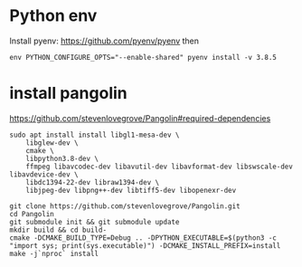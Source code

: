 # Python env
Install pyenv: https://github.com/pyenv/pyenv
then

```
env PYTHON_CONFIGURE_OPTS="--enable-shared" pyenv install -v 3.8.5
```

# install pangolin

https://github.com/stevenlovegrove/Pangolin#required-dependencies

```
sudo apt install install libgl1-mesa-dev \
    libglew-dev \
    cmake \
    libpython3.8-dev \
    ffmpeg libavcodec-dev libavutil-dev libavformat-dev libswscale-dev libavdevice-dev \
    libdc1394-22-dev libraw1394-dev \
    libjpeg-dev libpng++-dev libtiff5-dev libopenexr-dev

git clone https://github.com/stevenlovegrove/Pangolin.git
cd Pangolin
git submodule init && git submodule update
mkdir build && cd build-
cmake -DCMAKE_BUILD_TYPE=Debug .. -DPYTHON_EXECUTABLE=$(python3 -c "import sys; print(sys.executable)") -DCMAKE_INSTALL_PREFIX=install
make -j`nproc` install
```